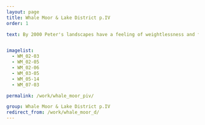 ```yaml
---
layout: page
title: Whale Moor & Lake District p.IV
order: 1

text: By 2000 Peter's landscapes have a feeling of weightlessness and far greater ease.  The feeling of flight is still present but is of a more gentle, gliding or levitating kind - they offer a more paradisiacal, ideal, vision.


imagelist:
  - WM_02-03
  - WM_02-05
  - WM_02-06
  - WM_03-05
  - WM_05-14
  - WM_07-03

permalink: /work/whale_moor_piv/

group: Whale Moor & Lake District p.IV
redirect_from: /work/whale_moor_d/
---
```

